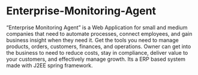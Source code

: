 # Enterprise-Monitoring-Agent
“Enterprise Monitoring Agent” is a Web Application for small and medium companies that need to automate processes, connect employees, and gain business insight when they need it. Get the tools you need to manage products, orders, customers, finances, and operations. Owner can get into the business to need to reduce costs, stay in compliance, deliver value to your customers, and effectively manage growth. Its a ERP based system made with J2EE spring framework.
